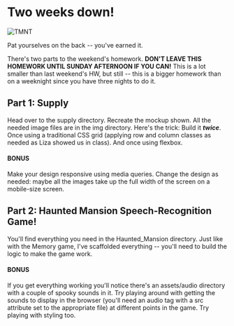 # Two weeks down!
![TMNT](http://i.giphy.com/aCryRLS1kftg4.gif)

Pat yourselves on the back -- you've earned it.

There's two parts to the weekend's homework. **DON'T LEAVE THIS HOMEWORK UNTIL SUNDAY AFTERNOON IF YOU CAN!** This is a lot smaller than last weekend's HW, but still -- this is a bigger homework than on a weeknight since you have three nights to do it.

## Part 1: Supply

Head over to the supply directory. Recreate the mockup shown. All the needed image files are in the img directory. Here's the trick: Build it ***twice***. Once using a traditional CSS grid (applying row and column classes as needed as Liza showed us in class). And once using flexbox.
#### BONUS
Make your design responsive using media queries. Change the design as needed: maybe all the images take up the full width of the screen on a mobile-size screen.

## Part 2: Haunted Mansion Speech-Recognition Game!
You'll find everything you need in the Haunted_Mansion directory. Just like with the Memory game, I've scaffolded everything -- you'll need to build the logic to make the game work.
#### BONUS
If you get everything working you'll notice there's an assets/audio directory with a couple of spooky sounds in it. Try playing around with getting the sounds to display in the browser (you'll need an audio tag with a src attribute set to the appropriate file) at different points in the game.
Try playing with styling too. 
